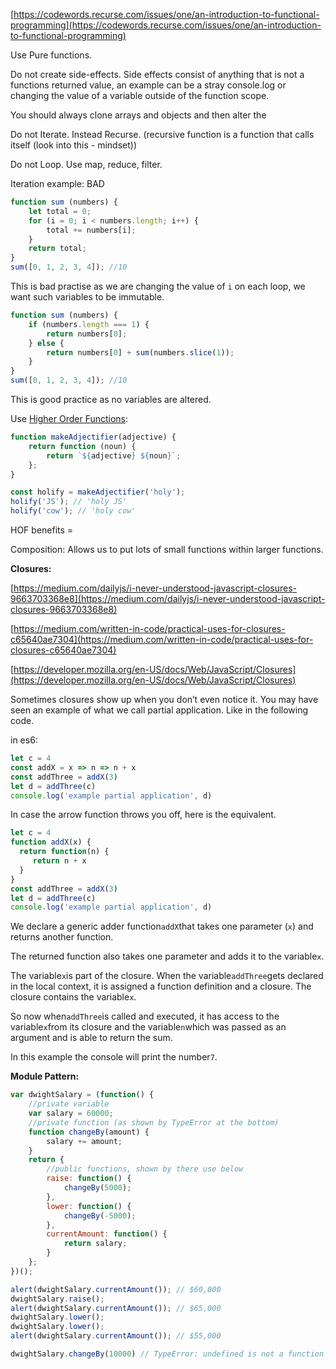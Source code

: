 [https://codewords.recurse.com/issues/one/an-introduction-to-functional-programming](https://codewords.recurse.com/issues/one/an-introduction-to-functional-programming)

Use Pure functions.

Do not create side-effects. Side effects consist of anything that is not a functions returned value, an example can be a stray console.log or changing the value of a variable outside of the function scope.

You should always clone arrays and objects and then alter the

Do not Iterate. Instead Recurse. \(recursive function is a function that calls itself \(look into this - mindset\)\)

Do not Loop. Use map, reduce, filter.

Iteration example: BAD

```js
function sum (numbers) {
    let total = 0;
    for (i = 0; i < numbers.length; i++) {
        total += numbers[i];
    }
    return total;
}
sum([0, 1, 2, 3, 4]); //10
```

This is bad practise as we are changing the value of `i` on each loop, we want such variables to be immutable.

```js
function sum (numbers) {
    if (numbers.length === 1) {
        return numbers[0];
    } else {
        return numbers[0] + sum(numbers.slice(1));
    }
}
sum([0, 1, 2, 3, 4]); //10
```

This is good practice as no variables are altered.

Use [Higher Order Functions](/terminology.md):

```js
function makeAdjectifier(adjective) {
    return function (noun) {
        return `${adjective} ${noun}`;
    };
}

const holify = makeAdjectifier('holy');
holify('JS'); // 'holy JS'
holify('cow'); // 'holy cow'
```

HOF benefits =

Composition: Allows us to put lots of small functions within larger functions.

**Closures:**

[https://medium.com/dailyjs/i-never-understood-javascript-closures-9663703368e8](https://medium.com/dailyjs/i-never-understood-javascript-closures-9663703368e8)

[https://medium.com/written-in-code/practical-uses-for-closures-c65640ae7304](https://medium.com/written-in-code/practical-uses-for-closures-c65640ae7304)

[https://developer.mozilla.org/en-US/docs/Web/JavaScript/Closures](https://developer.mozilla.org/en-US/docs/Web/JavaScript/Closures)

Sometimes closures show up when you don’t even notice it. You may have seen an example of what we call partial application. Like in the following code.

in es6:

```js
let c = 4
const addX = x => n => n + x
const addThree = addX(3)
let d = addThree(c)
console.log('example partial application', d)
```

In case the arrow function throws you off, here is the equivalent.

```js
let c = 4
function addX(x) {
  return function(n) {
     return n + x
  }
}
const addThree = addX(3)
let d = addThree(c)
console.log('example partial application', d)
```

We declare a generic adder function`addX`that takes one parameter \(`x`\) and returns another function.

The returned function also takes one parameter and adds it to the variable`x`.

The variable`x`is part of the closure. When the variable`addThree`gets declared in the local context, it is assigned a function definition and a closure. The closure contains the variable`x`.

So now when`addThree`is called and executed, it has access to the variable`x`from its closure and the variable`n`which was passed as an argument and is able to return the sum.

In this example the console will print the number`7`.

**Module Pattern:**

```js
var dwightSalary = (function() {
    //private variable
    var salary = 60000;
    //private function (as shown by TypeError at the bottom)
    function changeBy(amount) {
        salary += amount;
    }
    return {
        //public functions, shown by there use below
        raise: function() {
            changeBy(5000);
        },
        lower: function() {
            changeBy(-5000);
        },
        currentAmount: function() {
            return salary;
        }
    }; 
})();

alert(dwightSalary.currentAmount()); // $60,000
dwightSalary.raise();
alert(dwightSalary.currentAmount()); // $65,000
dwightSalary.lower();
dwightSalary.lower();
alert(dwightSalary.currentAmount()); // $55,000

dwightSalary.changeBy(10000) // TypeError: undefined is not a function
```



